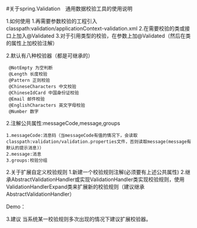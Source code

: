 #关于spring.Validation　通用数据校验工具的使用说明

1.如何使用 
       1.再需要参数校验的工程引入classpath:validation/applicationContext-validation.xml
       2.在需要校验的类或接口上加入@Validated
       3.对于引用类型的校验，在参数上加@Validated（然后在类的属性上加校验注解）

  2.默认有八种校验器（都是可继承的）

     @NotEmpty 为空判断
     @Length 长度校验
     @Pattern 正则校验
     @ChineseCharacters 中文校验
     @ChineseIdCard 中国身份证校验
     @Email 邮件校验
     @EnglishCharacters 英文字母校验
     @Number 数字

  2.注解公共属性:messageCode,message,groups
   
    1.messageCode:消息码（当messageCode有值的情况下，会读取classpath:validation/validation.properties文件，否则读取message(message有默认的提示消息)）
    2.message:消息
    3.groups:校验分组


2.关于扩展自定义校验规则
   1.新建一个校验规则注解(必须要有上述公共属性)
   2.继承AbstractValidationHandler或实现ValidationHandler类实现校验规则，使用ValidationHandlerExpand类来扩展新的校验规则（建议继承AbstractValidationHandler）

Demo：
<bean class="ValidationHandlerExpand">
    <property name="validationHandlers">
        <list>
            <bean class="NotNullHandler"></bean>
        </list>
    </property>
</bean>

3.建议
当系统某一校验规则多次出现的情况下建议扩展校验器。
